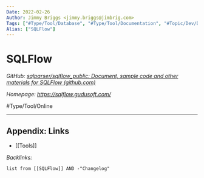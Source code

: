 ```yaml
---
Date: 2022-02-26
Author: Jimmy Briggs <jimmy.briggs@jimbrig.com>
Tags: ["#Type/Tool/Database", "#Type/Tool/Documentation", "#Topic/Dev/Database"]
Alias: ["SQLFlow"]
---
```


# SQLFlow

*GitHub: [sqlparser/sqlflow_public: Document, sample code and other materials for SQLFlow (github.com)](https://github.com/sqlparser/sqlflow_public)*

*Homepage: https://sqlflow.gudusoft.com/*

 
#Type/Tool/Online

***

## Appendix: Links

- [[Tools]]

*Backlinks:*

```dataview
list from [[SQLFlow]] AND -"Changelog"
```